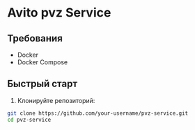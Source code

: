 # Avito pvz Service

## Требования
- Docker
- Docker Compose

## Быстрый старт

1. Клонируйте репозиторий:
```bash
git clone https://github.com/your-username/pvz-service.git
cd pvz-service